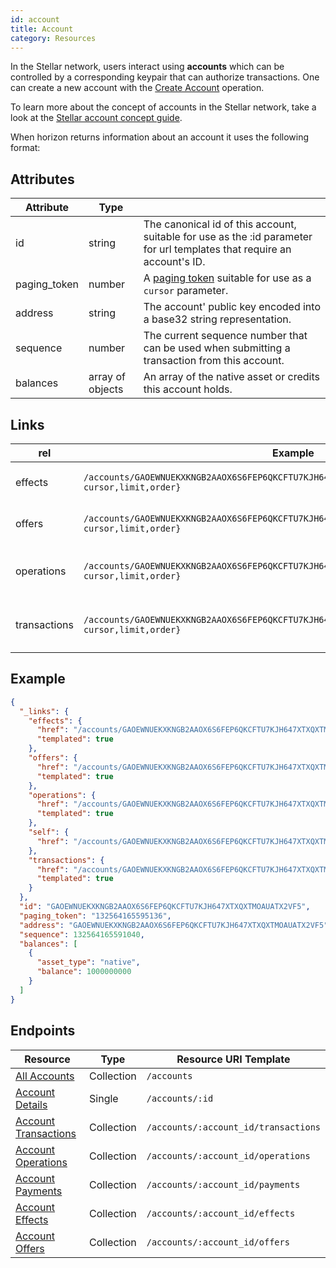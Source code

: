 ```yaml
---
id: account
title: Account
category: Resources
---
```


In the Stellar network, users interact using **accounts** which can be controlled by a corresponding keypair that can authorize transactions. One can create a new account with the [Create Account](./operation.md#create-account) operation.

To learn more about the concept of accounts in the Stellar network, take a look at the [Stellar account concept guide](https://stellar.org/developers/learn/concepts/accounts).

When horizon returns information about an account it uses the following format:

## Attributes
| Attribute    | Type             |                                                                                                                        |
|--------------|------------------|------------------------------------------------------------------------------------------------------------------------|
| id           | string           | The canonical id of this account, suitable for use as the :id parameter for url templates that require an account's ID. |
| paging_token | number           | A [paging token](./page.md) suitable for use as a `cursor` parameter.                                                                |
| address      | string           | The account' public key encoded into a base32 string representation.                                                    |
| sequence     | number           | The current sequence number that can be used when submitting a transaction from this account.                           |
| balances     | array of objects | An array of the native asset or credits this account holds.                                                          |

## Links
| rel          | Example                                                                                           | Description                                                | `templated` |
|--------------|---------------------------------------------------------------------------------------------------|------------------------------------------------------------|-------------|
| effects      | `/accounts/GAOEWNUEKXKNGB2AAOX6S6FEP6QKCFTU7KJH647XTXQXTMOAUATX2VF5/effects/{?cursor,limit,order}`      | The [effects](./effect.md) related to this account           | true        |
| offers       | `/accounts/GAOEWNUEKXKNGB2AAOX6S6FEP6QKCFTU7KJH647XTXQXTMOAUATX2VF5/offers/{?cursor,limit,order}`       | The [offers](./offer.md) related to this account             | true        |
| operations   | `/accounts/GAOEWNUEKXKNGB2AAOX6S6FEP6QKCFTU7KJH647XTXQXTMOAUATX2VF5/operations/{?cursor,limit,order}`   | The [operations](./operation.md) related to this account     | true        |
| transactions | `/accounts/GAOEWNUEKXKNGB2AAOX6S6FEP6QKCFTU7KJH647XTXQXTMOAUATX2VF5/transactions/{?cursor,limit,order}` | The [transactions](./transaction.md) related to this account | true        |


## Example

```json
{
  "_links": {
    "effects": {
      "href": "/accounts/GAOEWNUEKXKNGB2AAOX6S6FEP6QKCFTU7KJH647XTXQXTMOAUATX2VF5/effects/{?cursor,limit,order}",
      "templated": true
    },
    "offers": {
      "href": "/accounts/GAOEWNUEKXKNGB2AAOX6S6FEP6QKCFTU7KJH647XTXQXTMOAUATX2VF5/offers/{?cursor,limit,order}",
      "templated": true
    },
    "operations": {
      "href": "/accounts/GAOEWNUEKXKNGB2AAOX6S6FEP6QKCFTU7KJH647XTXQXTMOAUATX2VF5/operations/{?cursor,limit,order}",
      "templated": true
    },
    "self": {
      "href": "/accounts/GAOEWNUEKXKNGB2AAOX6S6FEP6QKCFTU7KJH647XTXQXTMOAUATX2VF5"
    },
    "transactions": {
      "href": "/accounts/GAOEWNUEKXKNGB2AAOX6S6FEP6QKCFTU7KJH647XTXQXTMOAUATX2VF5/transactions/{?cursor,limit,order}",
      "templated": true
    }
  },
  "id": "GAOEWNUEKXKNGB2AAOX6S6FEP6QKCFTU7KJH647XTXQXTMOAUATX2VF5",
  "paging_token": "132564165595136",
  "address": "GAOEWNUEKXKNGB2AAOX6S6FEP6QKCFTU7KJH647XTXQXTMOAUATX2VF5",
  "sequence": 132564165591040,
  "balances": [
    {
      "asset_type": "native",
      "balance": 1000000000
    }
  ]
}
```

## Endpoints

| Resource                 | Type       | Resource URI Template                |
|--------------------------|------------|--------------------------------------|
| [All Accounts](../accounts_all.md)         | Collection | `/accounts`                          |
| [Account Details](../accounts_single.md)      | Single     | `/accounts/:id`                      |
| [Account Transactions](../transactions_for_account.md) | Collection | `/accounts/:account_id/transactions` |
| [Account Operations](../operations_for_account.md)   | Collection | `/accounts/:account_id/operations`   |
| [Account Payments](../payments_for_account.md)     | Collection | `/accounts/:account_id/payments`     |
| [Account Effects](../effects_for_account.md)      | Collection | `/accounts/:account_id/effects`      |
| [Account Offers](../offers_for_account.md)       | Collection | `/accounts/:account_id/offers`       |
